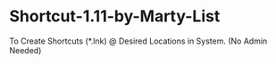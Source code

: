 # Shortcut-1.11-by-Marty-List
To Create Shortcuts (*.lnk) @ Desired Locations in System. (No Admin Needed)
